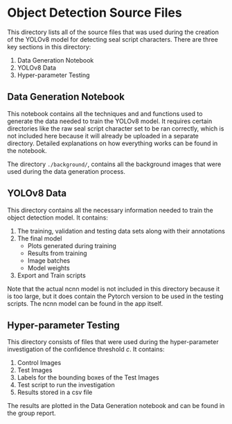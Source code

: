 # Object Detection Source Files

This directory lists all of the source files that was used during the creation of the YOLOv8 model for detecting seal script characters. There are three key sections in this directory:

1. Data Generation Notebook
2. YOLOv8 Data
3. Hyper-parameter Testing

## Data Generation Notebook

This notebook contains all the techniques and and functions used to generate the data needed to train the YOLOv8 model. It requires certain directories like the raw seal script character set to be ran correctly, which is not included here because it will already be uploaded in a separate directory. Detailed explanations on how everything works can be found in the notebook.

The directory `./background/`, contains all the background images that were used during the data generation process.

## YOLOv8 Data

This directory contains all the necessary information needed to train the object detection model. It contains:

1. The training, validation and testing data sets along with their annotations
2. The final model
    - Plots generated during training
    - Results from training
    - Image batches
    - Model weights
3. Export and Train scripts

Note that the actual ncnn model is not included in this directory because it is too large, but it does contain the Pytorch version to be used in the testing scripts. The ncnn model can be found in the app itself.

## Hyper-parameter Testing

This directory consists of files that were used during the hyper-parameter investigation of the confidence threshold *c*. It contains:

1. Control Images
2. Test Images
3. Labels for the bounding boxes of the Test Images
4. Test script to run the investigation
5. Results stored in a csv file

The results are plotted in the Data Generation notebook and can be found in the group report.